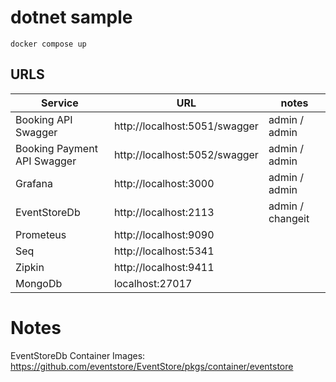 ﻿# dotnet sample

```
docker compose up
```
## URLS

| Service                     | URL                           | notes            |
|-----------------------------|-------------------------------|------------------|
| Booking API Swagger         | http://localhost:5051/swagger | admin / admin    |
| Booking Payment API Swagger | http://localhost:5052/swagger | admin / admin    |
| Grafana                     | http://localhost:3000         | admin / admin    |
| EventStoreDb                | http://localhost:2113         | admin / changeit |
| Prometeus                   | http://localhost:9090         |  |
| Seq                         | http://localhost:5341         |  |
| Zipkin                      | http://localhost:9411         |  |
| MongoDb                     | localhost:27017               |  |


# Notes

EventStoreDb Container Images: https://github.com/eventstore/EventStore/pkgs/container/eventstore

